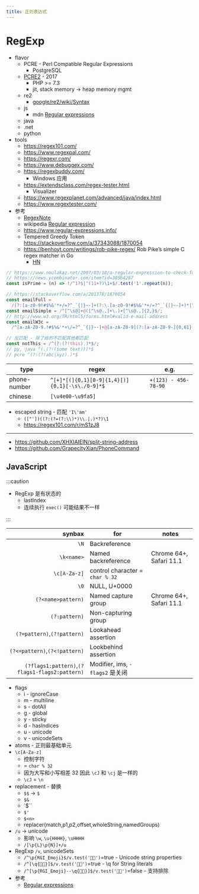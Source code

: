 ```yaml
---
title: 正则表达式
---
```


# RegExp

- flavor
  - PCRE - Perl Compatible Regular Expressions
    - PostgreSQL
  - [PCRE2] - 2017
    - PHP >= 7.3
    - jit, stack memory -> heap memory mgmt
  - re2
    - [google/re2/wiki/Syntax](https://github.com/google/re2/wiki/Syntax)
  - js
    - mdn [Regular expressions](https://developer.mozilla.org/en-US/docs/Web/JavaScript/Guide/Regular_Expressions)
  - java
  - .net
  - python
- tools
  - https://regex101.com/
  - https://www.regexpal.com/
  - https://regexr.com/
  - https://www.debuggex.com/
  - https://regexbuddy.com/
    - Windows 应用
  - https://extendsclass.com/regex-tester.html
    - Visualizer
  - https://www.regexplanet.com/advanced/java/index.html
  - https://www.regextester.com/
- 参考
  - [RegexNote](https://wener.me/story/regex-note)
  - wikipedia [Regular expression](https://en.wikipedia.org/wiki/Regular_expression)
  - https://www.regular-expressions.info/
  - Tempered Greedy Token
    https://stackoverflow.com/a/37343088/1870054
  - https://benhoyt.com/writings/rob-pike-regex/
    Rob Pike’s simple C regex matcher in Go
    - [HN](https://news.ycombinator.com/item?id=32434412)

[pcre2]: https://github.com/PhilipHazel/pcre2

```js
// https://www.noulakaz.net/2007/03/18/a-regular-expression-to-check-for-prime-numbers/
// https://news.ycombinator.com/item?id=30564287
const isPrime = (n) => !/^1?$|^(11+?)\1+$/.test('1'.repeat(n));
```

```js
// https://stackoverflow.com/a/201378/1870054
const emailFull =
  /(?:[a-z0-9!#$%&'*+/=?^_`{|}~-]+(?:\.[a-z0-9!#$%&'*+/=?^_`{|}~-]+)*|"(?:[\x01-\x08\x0b\x0c\x0e-\x1f\x21\x23-\x5b\x5d-\x7f]|\\[\x01-\x09\x0b\x0c\x0e-\x7f])*")@(?:(?:[a-z0-9](?:[a-z0-9-]*[a-z0-9])?\.)+[a-z0-9](?:[a-z0-9-]*[a-z0-9])?|\[(?:(?:(2(5[0-5]|[0-4][0-9])|1[0-9][0-9]|[1-9]?[0-9]))\.){3}(?:(2(5[0-5]|[0-4][0-9])|1[0-9][0-9]|[1-9]?[0-9])|[a-z0-9-]*[a-z0-9]:(?:[\x01-\x08\x0b\x0c\x0e-\x1f\x21-\x5a\x53-\x7f]|\\[\x01-\x09\x0b\x0c\x0e-\x7f])+)\])/;
const emailSimple = /^[^\s@]+@([^\s@.,]+\.)+[^\s@.,]{2,}$/;
// http://www.w3.org/TR/html5/forms.html#valid-e-mail-address
const emailW3c =
  /^[a-zA-Z0-9.!#$%&'*+\/=?^_`{|}~-]+@[a-zA-Z0-9](?:[a-zA-Z0-9-]{0,61}[a-zA-Z0-9])?(?:\.[a-zA-Z0-9](?:[a-zA-Z0-9-]{0,61}[a-zA-Z0-9])?)*$/;
```

```js
// 反匹配 - 除了给的不匹配其他都匹配
const notThis = /^(?:(?!this).)*$/;
// py, java ^(.(?!(some text)))*$
// pcre ^(?:(?!abc|xyz).)*$
```

| type         | regex                                          | e.g.                 |
| ------------ | ---------------------------------------------- | -------------------- |
| phone-number | `^[+]*[(]{0,1}[0-9]{1,4}[)]{0,1}[-\s\./0-9]*$` | `+(123) - 456-78-90` |
| chinese      | `[\u4e00-\u9fa5]`                              |

- escaped string - 匹配 `'I\'am'`
  - `(["'])((?:(?=(?:\\)*)\\.|.)*?)\1`
  - https://regex101.com/r/mS1zJ8

---

- https://github.com/XHXIAIEIN/split-string-address
- https://github.com/GrapecityXian/PhoneCommand

## JavaScript

:::caution

- RegExp 是有状态的
  - lastIndex
  - 连续执行 `exec()` 可能结果不一样

:::

|                                         synbax | for                             | notes                   |
| ---------------------------------------------: | ------------------------------- | ----------------------- |
|                                           `\N` | Backreference                   |
|                                     `\k<name>` | Named backreference             | Chrome 64+, Safari 11.1 |
|                                   `\c[A-Za-z]` | control character = `char % 32` |
|                                           `\0` | NULL, U+0000                    |
|                             `(?<name>pattern)` | Named capture group             | Chrome 64+, Safari 11.1 |
|                                  `(?:pattern)` | Non-capturing group             |
|                    `(?=pattern)`,`(?!pattern)` | Lookahead assertion             |
|                  `(?<=pattern)`,`(?<!pattern)` | Lookbehind assertion            |
| `(?flags1:pattern)`,`(?flags1-flags2:pattern)` | Modifier, ims, `-flags2` 是关闭 |

- flags
  - i - ignoreCase
  - m - multiline
  - s - dotAll
  - g - global
  - y - sticky
  - d - hasIndices
  - u - unicode
  - v - unicodeSets
- atoms - 正则最基础单元
- `\c[A-Za-z]`
  - 控制字符
  - = `char % 32`
  - 因为大写和小写相差 32 因此 `\cJ` 和 `\cj` 是一样的
  - `\cJ` = `\n`
- replacement - 替换
  - `$$` -> `$`
  - `$&`
  - `$\``
  - `$'`
  - `$<n>`
  - replacer(match,p1,p2,offset,wholeString,namedGroups)
- `/u` -> unicode
  - 影响 `\w`, `\u{HHHH}`, `\uHHHH`
  - `/[\p{L}\p{N}]+/u`
- RegExp `/v`, unicodeSets
  - `/^\p{RGI_Emoji}$/v.test('😵‍💫')`=true - Unicode string properties
  - `/^[\q{😵‍💫}]$/v.test('😵‍💫')`=true - \q for String literals
  - `/^[\p{RGI_Emoji}--\q{😵‍💫}]$/v.test('😵‍💫')`=false - 支持排除
- 参考
  - [Regular expressions](https://developer.mozilla.org/en-US/docs/Web/JavaScript/Reference/Regular_expressions)
